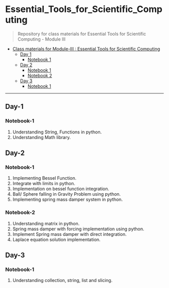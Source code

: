 # Essential_Tools_for_Scientific_Computing

> Repository for class materials for Essential Tools for Scientific Computing - Module III

- [Class materials for Module-III : Essential Tools for Scientific Computing](#Essential_Tools_for_Scientific_Computing)
  - [Day 1](#Day-1)
    - [Notebook 1](#Notebook-1)
  - [Day 2](#Day-2)
    - [Notebook 1](#Notebook-1)
    - [Notebook 2](#Notebook-2)
  - [Day 3](#Day-3)
    - [Notebook 1](#Notebook-1)

---


## Day-1

### Notebook-1
1. Understanding String, Functions in python.
2. Understanding Math library.

## Day-2

### Notebook-1
1. Implementing Bessel Function.
2. Integrate with limits in python.
3. Implementation on bessel function integration.
4. Ball/ Sphere falling in Gravity Problem using python.
5. Implementing spring mass damper system in python.

### Notebook-2
1. Understanding matrix in python.
2. Spring mass damper with forcing implementation using python.
3. Implement Spring mass damper with direct integration.
4. Laplace equation solution implementation.

## Day-3

### Notebook-1
1. Understanding collection, string, list and slicing.
